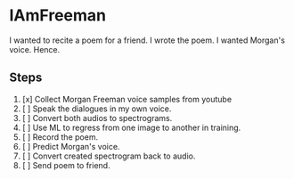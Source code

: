 IAmFreeman
==========

I wanted to recite a poem for a friend. I wrote the poem. I wanted Morgan's voice. Hence.


Steps
-----

1. [x] Collect Morgan Freeman voice samples from youtube
2. [ ] Speak the dialogues in my own voice.
3. [ ] Convert both audios to spectrograms.
4. [ ] Use ML to regress from one image to another in training.
5. [ ] Record the poem.
6. [ ] Predict Morgan's voice.
7. [ ] Convert created spectrogram back to audio.
8. [ ] Send poem to friend.
